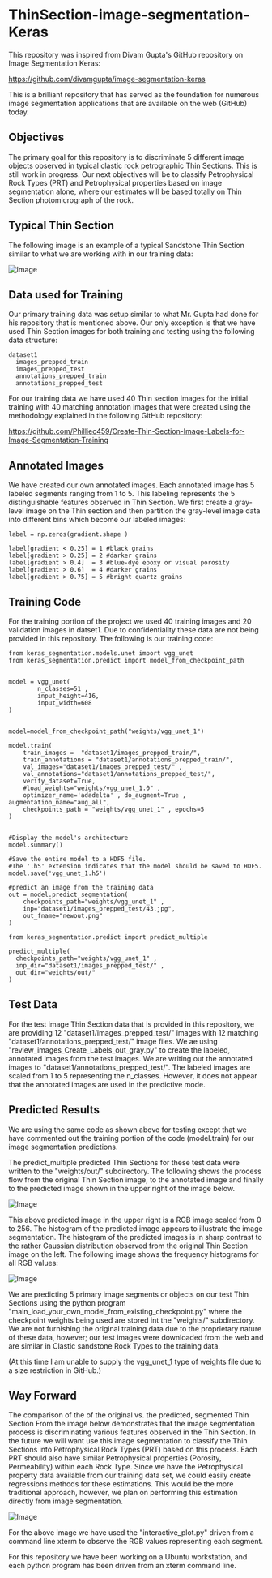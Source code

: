 # ThinSection-image-segmentation-Keras
This repository was inspired from Divam Gupta's GitHub repository on Image Segmentation Keras:

https://github.com/divamgupta/image-segmentation-keras

This is a brilliant repository that has served as the foundation for numerous image segmentation applications that are available on the web (GitHub) today.

## Objectives
The primary goal for this repository is to discriminate 5 different image objects observed in typical clastic rock petrographic Thin Sections. This is still work in progress.  Our next objectives will be to classify Petrophysical Rock Types (PRT) and Petrophysical properties based on image segmentation alone, where our estimates will be based totally on Thin Section photomicrograph of the rock. 


## Typical Thin Section
The following image is an example of a typical Sandstone Thin Section similar to what we are working with in our training data:

![Image](5ts.png)


## Data used for Training
Our primary training data was setup similar to what Mr. Gupta had done for his repository that is mentioned above. Our only exception is that we have used Thin Section images for both training and testing using the following data structure:

    dataset1
      images_prepped_train
      images_prepped_test
      annotations_prepped_train
      annotations_prepped_test


For our training data we have used 40 Thin section images for the initial training with 40 matching annotation images that were created using the methodology explained in the following GitHub repository:

https://github.com/Philliec459/Create-Thin-Section-Image-Labels-for-Image-Segmentation-Training


## Annotated Images
We have created our own annotated images. Each annotated image has 5 labeled segments ranging from 1 to 5. This labeling represents the 5 distinguishable features observed in Thin Section. We first create a gray-level image on the Thin section and then partition the gray-level image data into different bins which become our labeled images:

    label = np.zeros(gradient.shape )

    label[gradient < 0.25] = 1 #black grains 
    label[gradient > 0.25] = 2 #darker grains
    label[gradient > 0.4]  = 3 #blue-dye epoxy or visual porosity  
    label[gradient > 0.6]  = 4 #darker grains 
    label[gradient > 0.75] = 5 #bright quartz grains   


## Training Code
For the training portion of the project we used 40 training images and 20 validation images in datset1. Due to confidentiality these data are not being provided in this repository. The following is our training code:

    from keras_segmentation.models.unet import vgg_unet
    from keras_segmentation.predict import model_from_checkpoint_path


    model = vgg_unet(
            n_classes=51 ,  
            input_height=416, 
            input_width=608 
    )


    model=model_from_checkpoint_path("weights/vgg_unet_1")

    model.train(
        train_images =  "dataset1/images_prepped_train/",
        train_annotations = "dataset1/annotations_prepped_train/",
        val_images="dataset1/images_prepped_test/" ,
        val_annotations="dataset1/annotations_prepped_test/",
        verify_dataset=True,
        #load_weights="weights/vgg_unet_1.0" ,
        optimizer_name='adadelta' , do_augment=True , augmentation_name="aug_all",    
        checkpoints_path = "weights/vgg_unet_1" , epochs=5
    )


    #Display the model's architecture
    model.summary()

    #Save the entire model to a HDF5 file.
    #The '.h5' extension indicates that the model should be saved to HDF5.
    model.save('vgg_unet_1.h5') 

    #predict an image from the training data
    out = model.predict_segmentation(
        checkpoints_path="weights/vgg_unet_1" , 
        inp="dataset1/images_prepped_test/43.jpg",
        out_fname="newout.png"
    )

    from keras_segmentation.predict import predict_multiple

    predict_multiple( 
      checkpoints_path="weights/vgg_unet_1" , 
      inp_dir="dataset1/images_prepped_test/" , 
      out_dir="weights/out/" 
    )


## Test Data
For the test image Thin Section data that is provided in this repository, we are providing 12 "dataset1/images_prepped_test/" images with 12 matching "dataset1/annotations_prepped_test/" image files. We ae using "review_images_Create_Labels_out_gray.py" to create the labeled, annotated images from the test images. We are writing out the annotated images to "dataset1/annotations_prepped_test/". The labeled images are scaled from 1 to 5 representing the n_classes. However, it does not appear that the annotated images are used in the predictive mode. 


## Predicted Results
We are using the same code as shown above for testing except that we have commented out the training portion of the code (model.train) for our image segmentation predictions.  

The predict_multiple predicted Thin Sections for these test data were written to the "weights/out/" subdirectory. The following shows the process flow from the original Thin Section image, to the annotated image and finally to the predicted image shown in the upper right of the image below. 


![Image](Process_Histograms.png)


This above predicted image in the upper right is a RGB image scaled from 0 to 256. The histogram of the predicted image appears to illustrate the image segmentation. The histogram of the predicted images is in sharp contrast to the rather Gaussian distribution observed from the original Thin Section image on the left. The following image shows the frequency histograms for all RGB values:


![Image](RGB_histograms.png)


We are predicting 5 primary image segments or objects on our test Thin Sections using the python program "main_load_your_own_model_from_existing_checkpoint.py" where the checkpoint weights being used are stored int the "weights/" subdirectory. We are not furnishing the original training data due to the proprietary nature of these data, however; our test images were downloaded from the web and are similar in Clastic sandstone Rock Types to the training data. 

(At this time I am unable to supply the vgg_unet_1 type of weights file due to a size restriction in GitHub.) 


## Way Forward 
The comparison of the of the original vs. the predicted, segmented Thin Section From the image below demonstrates that the image segmentation process is discriminating various features observed in the Thin Section. In the future we will want use this image segmentation to classify the Thin Sections into Petrophysical Rock Types (PRT) based on this process. Each PRT should also have similar Petrophysical properties (Porosity, Permeability) within each Rock Type. Since we have the Petrophysical property data available from our training data set, we could easily create regressions methods for these estimations. This would be the more traditional approach, however, we plan on performing this estimation directly from image segmentation.  


![Image](Predicted_comparison.png)



For the above image we have used the "interactive_plot.py" driven from a command line xterm to observe the RGB values representing each segment. 

For this repository we have been working on a Ubuntu workstation, and each python program has been driven from an xterm command line. 


